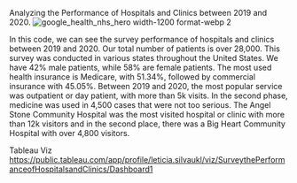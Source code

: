 Analyzing the Performance of Hospitals and Clinics between 2019 and 2020.
![google_health_nhs_hero width-1200 format-webp 2](https://github.com/Leticiasilvah/Healthcaredata/assets/124775963/6b33134e-be7a-4db9-9c07-7c2e1383062d)


In this code, we can see the survey performance of hospitals and clinics between 2019 and 2020. Our total number of patients is over 28,000. This survey was conducted in various states throughout the United States. We have 42% male patients, while 58% are female patients. 
The most used health insurance is Medicare, with 51.34%, followed by commercial insurance with 45.05%. Between 2019 and 2020, the most popular service was outpatient or day patient, with more than 5k visits. In the second phase, medicine was used in 4,500 cases that were not too serious. The Angel Stone Community Hospital was the most visited hospital or clinic with more than 12k visitors and in the second place, there was a Big Heart Community Hospital with over 4,800 visitors.

Tableau Viz
https://public.tableau.com/app/profile/leticia.silvaukl/viz/SurveythePerformanceofHospitalsandClinics/Dashboard1
